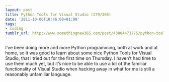 ```yaml
---
layout: post
title: Python Tools for Visual Studio (279/365)
date: '2011-10-06T10:46:00+01:00'
tags:
- coding
tumblr_url: http://www.somethingnew365.com/post/43804471775/python-tools-for-visual-studio-279365
---
```

I’ve been doing more and more Python programming, both at work and at home, so it was good to learn about some nice Python Tools for Visual Studio, that I tried out for the first time on Thursday.
I haven’t had time to use them much yet, but it’s nice to be able to use a lot of the familiar functionality of Visual Studio when hacking away in what for me is still a reasonably unfamiliar language.
